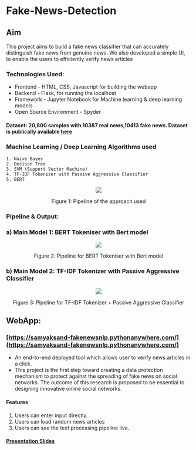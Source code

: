 # Fake-News-Detection

## Aim
This project aims to build a fake news classifier that can accurately distinguish fake news from genuine news. We also developed a simple UI, to enable the users to efficiently verify news articles

### Technologies Used:
- Frontend -  HTML, CSS, Javascript for building the webapp
- Backend - Flask, for running the localhost
- Framework - Jupyter Notebook for Machine learning & deep learning models
- Open Source Environment - Spyder 

#### Dataset: 20,800 samples with 10387 real news,10413 fake news. Dataset is publically available [here](https://www.kaggle.com/c/fake-news/data)

### Machine Learning / Deep Learning Algorithms used
    1. Naive Bayes 
    2. Decison Tree
    3. SVM (Support Vector Machine)
    4. TF-IDF Tokenizer with Passive Aggressive Classifier
    5. BERT
  
<div align="center">
<img src= "https://imgur.com/Qou6VYy.png" ><p>Figure 1: Pipeline of the approach used</p>
</div>

### Pipeline & Output:
### a) Main Model 1: BERT Tokeniser with Bert model
<div align="center">
<img src= "https://imgur.com/OnbSNca.png" ><p>Figure 2: Pipeline for BERT Tokeniser with Bert model</p>
</div>

### b) Main Model 2: TF-IDF Tokenizer with Passive Aggressive Classifier
<div align="center"> 
<img src= "https://imgur.com/f6cgGfC.png" ><p>Figure 3: Pipeline for TF-IDF Tokenizer + Passive Aggressive Classifier</p>
</div>

## WebApp:

### [https://samyaksand-fakenewsnlp.pythonanywhere.com/](https://samyaksand-fakenewsnlp.pythonanywhere.com/)
- An end-to-end deployed tool which allows user to verify news articles in a click. 
- This project is the first step toward creating a data protection mechanism to protect against the spreading of fake news on social networks. The outcome of this research is proposed to be essential to designing innovative online social networks.

#### Features 
1. Users can enter input directly.
2. Users can load random news articles
3. Users can see the text processing pipeline live.

#### [Presentation Slides](https://docs.google.com/presentation/d/12JnonlKkk62ftw1ivorXuGvs-MuHm64a/edit?usp=sharing&ouid=115677275615206191517&rtpof=true&sd=true)

